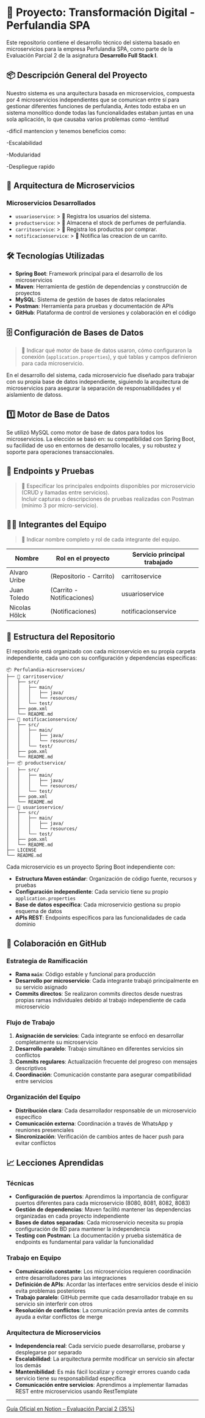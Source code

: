 # 🧾 Proyecto: Transformación Digital - Perfulandia SPA


Este repositorio contiene el desarrollo técnico del sistema basado en microservicios para la empresa Perfulandia SPA, como parte de la Evaluación Parcial 2 de la asignatura **Desarrollo Full Stack I**.

## 📦 Descripción General del Proyecto

Nuestro sistema es una arquitectura basada en microservicios, compuesta por 4 microservicios independientes que se comunican entre sí para gestionar diferentes funciones de perfulandia, Antes todo estaba en un sistema monolítico donde todas las funcionalidades estaban juntas en una sola aplicación, lo que causaba varios problemas como
 -lentitud

 -dificil mantencion
 y tenemos beneficios como:
 
 -Escalabilidad

-Modularidad

-Despliegue rapido

## 🧩 Arquitectura de Microservicios



### Microservicios Desarrollados

- `usuarioservice`: > 📝 Registra los usuarios del sistema.
- `productservice`: > 📝 Almacena el stock de perfumes de perfulandia.
- `carritoservice`: > 📝 Registra los productos por comprar.
- `notificacionservice`: > 📝 Notifica las creacion de un carrito.

## 🛠️ Tecnologías Utilizadas

- **Spring Boot**: Framework principal para el desarrollo de los microservicios
- **Maven**: Herramienta de gestión de dependencias y construcción de proyectos
- **MySQL**: Sistema de gestión de bases de datos relacionales
- **Postman**: Herramienta para pruebas y documentación de APIs
- **GitHub**: Plataforma de control de versiones y colaboración en el código

## 🗄️ Configuración de Bases de Datos

> 📝 Indicar qué motor de base de datos usaron, cómo configuraron la conexión (`application.properties`), y qué tablas y campos definieron para cada microservicio.

En el desarrollo del sistema, cada microservicio fue diseñado para trabajar con su propia base de datos independiente, siguiendo la arquitectura de microservicios para asegurar la separación de responsabilidades y el aislamiento de datoss.

## 1️⃣ Motor de Base de Datos
Se utilizó MySQL como motor de base de datos para todos los microservicios.
La elección se basó en:
su compatibilidad con Spring Boot, su facilidad de uso en entornos de desarrollo locales, y su robustez y soporte para operaciones transaccionales.


## 📮 Endpoints y Pruebas


> 📝 Especificar los principales endpoints disponibles por microservicio (CRUD y llamadas entre servicios).  
> Incluir capturas o descripciones de pruebas realizadas con Postman (mínimo 3 por micro-servicio).

## 🧑‍💻 Integrantes del Equipo

> 📝 Indicar nombre completo y rol de cada integrante del equipo.

| Nombre                  | Rol en el proyecto         | Servicio principal trabajado |
|-------------------------|----------------------------|------------------------------|
| Alvaro Uribe | (Repositorio - Carrito)   | carritoservice           |
| Juan Toledo | (Carrito - Notificaciones)   | usuarioservice              |
| Nicolas Hölck | (Notificaciones) | notificacionservice     |

## 📂 Estructura del Repositorio

El repositorio está organizado con cada microservicio en su propia carpeta independiente, cada uno con su configuración y dependencias específicas:

```
📦 Perfulandia-microservices/
├── 🛒 carritoservice/
│   ├── src/
│   │   ├── main/
│   │   │   ├── java/
│   │   │   └── resources/
│   │   └── test/
│   ├── pom.xml
│   └── README.md
├── 🔔 notificacionservice/
│   ├── src/
│   │   ├── main/
│   │   │   ├── java/
│   │   │   └── resources/
│   │   └── test/
│   ├── pom.xml
│   └── README.md
├── 📦 productservice/
│   ├── src/
│   │   ├── main/
│   │   │   ├── java/
│   │   │   └── resources/
│   │   └── test/
│   ├── pom.xml
│   └── README.md
├── 👤 usuarioservice/
│   ├── src/
│   │   ├── main/
│   │   │   ├── java/
│   │   │   └── resources/
│   │   └── test/
│   ├── pom.xml
│   └── README.md
├── LICENSE
└── README.md
```

Cada microservicio es un proyecto Spring Boot independiente con:
- **Estructura Maven estándar**: Organización de código fuente, recursos y pruebas
- **Configuración independiente**: Cada servicio tiene su propio `application.properties`
- **Base de datos específica**: Cada microservicio gestiona su propio esquema de datos
- **APIs REST**: Endpoints específicos para las funcionalidades de cada dominio

## 👥 Colaboración en GitHub

### Estrategia de Ramificación
- **Rama `main`**: Código estable y funcional para producción
- **Desarrollo por microservicio**: Cada integrante trabajó principalmente en su servicio asignado
- **Commits directos**: Se realizaron commits directos desde nuestras propias ramas individuales  debido al trabajo independiente de cada microservicio

### Flujo de Trabajo
1. **Asignación de servicios**: Cada integrante se enfocó en desarrollar completamente su microservicio
2. **Desarrollo paralelo**: Trabajo simultáneo en diferentes servicios sin conflictos
3. **Commits regulares**: Actualización frecuente del progreso con mensajes descriptivos
4. **Coordinación**: Comunicación constante para asegurar compatibilidad entre servicios

### Organización del Equipo
- **Distribución clara**: Cada desarrollador responsable de un microservicio específico
- **Comunicación externa**: Coordinación a través de WhatsApp y reuniones presenciales
- **Sincronización**: Verificación de cambios antes de hacer push para evitar conflictos

## 📈 Lecciones Aprendidas

### Técnicas
- **Configuración de puertos**: Aprendimos la importancia de configurar puertos diferentes para cada microservicio (8080, 8081, 8082, 8083)
- **Gestión de dependencias**: Maven facilitó mantener las dependencias organizadas en cada proyecto independiente
- **Bases de datos separadas**: Cada microservicio necesita su propia configuración de BD para mantener la independencia
- **Testing con Postman**: La documentación y prueba sistemática de endpoints es fundamental para validar la funcionalidad

### Trabajo en Equipo
- **Comunicación constante**: Los microservicios requieren coordinación entre desarrolladores para las integraciones
- **Definición de APIs**: Acordar las interfaces entre servicios desde el inicio evita problemas posteriores
- **Trabajo paralelo**: GitHub permite que cada desarrollador trabaje en su servicio sin interferir con otros
- **Resolución de conflictos**: La comunicación previa antes de commits ayuda a evitar conflictos de merge

### Arquitectura de Microservicios
- **Independencia real**: Cada servicio puede desarrollarse, probarse y desplegarse por separado
- **Escalabilidad**: La arquitectura permite modificar un servicio sin afectar los demás
- **Mantenibilidad**: Es más fácil localizar y corregir errores cuando cada servicio tiene su responsabilidad específica
- **Comunicación entre servicios**: Aprendimos a implementar llamadas REST entre microservicios usando RestTemplate

---

[Guía Oficial en Notion – Evaluación Parcial 2 (35%)](https://quilt-canary-969.notion.site/Gu-a-Oficial-Evaluaci-n-Parcial-2-35-1f75b3c4e31280aaab79c9a71f1cfb7b?pvs=4)
